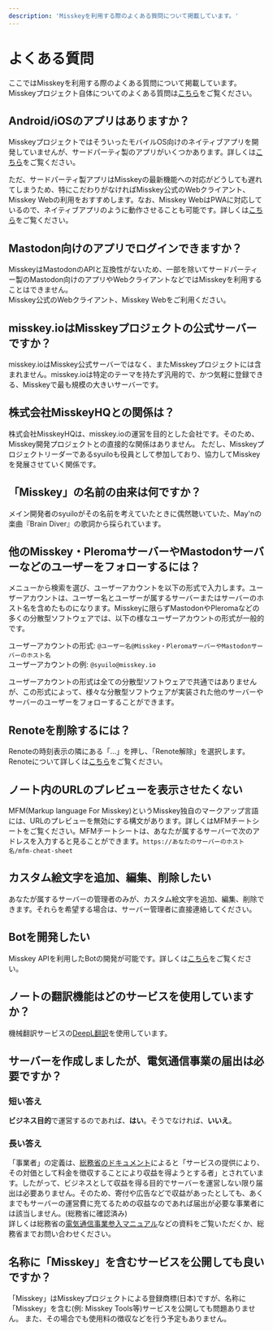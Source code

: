```yaml
---
description: 'Misskeyを利用する際のよくある質問について掲載しています。'
---
```


# よくある質問
ここではMisskeyを利用する際のよくある質問について掲載しています。<br>
Misskeyプロジェクト自体についてのよくある質問は[こちら](../misskey#%E3%82%88%E3%81%8F%E3%81%82%E3%82%8B%E8%B3%AA%E5%95%8F)をご覧ください。

## Android/iOSのアプリはありますか？
MisskeyプロジェクトではそういったモバイルOS向けのネイティブアプリを開発していませんが、サードパーティ製のアプリがいくつかあります。詳しくは[こちら](./apps)をご覧ください。<br>

ただ、サードパーティ製アプリはMisskeyの最新機能への対応がどうしても遅れてしまうため、特にこだわりがなければMisskey公式のWebクライアント、Misskey Webの利用をおすすめします。なお、Misskey WebはPWAに対応しているので、ネイティブアプリのように動作させることも可能です。詳しくは[こちら](todo)をご覧ください。

## Mastodon向けのアプリでログインできますか？
MisskeyはMastodonのAPIと互換性がないため、一部を除いてサードパーティー製のMastodon向けのアプリやWebクライアントなどではMisskeyを利用することはできません。<br>
Misskey公式のWebクライアント、Misskey Webをご利用ください。

## misskey.ioはMisskeyプロジェクトの公式サーバーですか？
misskey.ioはMisskey公式サーバーではなく、またMisskeyプロジェクトには含まれません。misskey.ioは特定のテーマを持たず汎用的で、かつ気軽に登録できる、Misskeyで最も規模の大きいサーバーです。

## 株式会社MisskeyHQとの関係は？
株式会社MisskeyHQは、misskey.ioの運営を目的とした会社です。そのため、Misskey開発プロジェクトとの直接的な関係はありません。
ただし、Misskeyプロジェクトリーダーであるsyuiloも役員として参加しており、協力してMisskeyを発展させていく関係です。

## 「Misskey」の名前の由来は何ですか？
メイン開発者のsyuiloがその名前を考えていたときに偶然聴いていた、May'nの楽曲『Brain Diver』の歌詞から採られています。

## 他のMisskey・PleromaサーバーやMastodonサーバーなどのユーザーをフォローするには？
メニューから検索を選び、ユーザーアカウントを以下の形式で入力します。ユーザーアカウントは、ユーザー名とユーザーが属するサーバーまたはサーバーのホスト名を含めたものになります。Misskeyに限らずMastodonやPleromaなどの多くの分散型ソフトウェアでは、以下の様なユーザーアカウントの形式が一般的です。<br>

ユーザーアカウントの形式: `@ユーザー名@Misskey・PleromaサーバーやMastodonサーバーのホスト名`<br>
ユーザーアカウントの例: `@syuilo@misskey.io`<br>

ユーザーアカウントの形式は全ての分散型ソフトウェアで共通ではありませんが、この形式によって、様々な分散型ソフトウェアが実装された他のサーバーやサーバーのユーザーをフォローすることができます。

## Renoteを削除するには？
Renoteの時刻表示の隣にある「...」を押し、「Renote解除」を選択します。<br>
Renoteについて詳しくは[こちら](../docs/features/note.html#renote)をご覧ください。

## ノート内のURLのプレビューを表示させたくない
MFM(Markup language For Misskey)というMisskey独自のマークアップ言語には、URLのプレビューを無効にする構文があります。詳しくはMFMチートシートをご覧ください。MFMチートシートは、あなたが属するサーバーで次のアドレスを入力すると見ることができます。`https://あなたのサーバーのホスト名/mfm-cheat-sheet`

## カスタム絵文字を追加、編集、削除したい
あなたが属するサーバーの管理者のみが、カスタム絵文字を追加、編集、削除できます。それらを希望する場合は、サーバー管理者に直接連絡してください。

## Botを開発したい
Misskey APIを利用したBotの開発が可能です。詳しくは[こちら](../docs/api)をご覧ください。

## ノートの翻訳機能はどのサービスを使用していますか？
機械翻訳サービスの[DeepL翻訳](https://www.deepl.com/)を使用しています。

## サーバーを作成しましたが、電気通信事業の届出は必要ですか？
### 短い答え
**ビジネス目的**で運営するのであれば、**はい**。そうでなければ、**いいえ**。

### 長い答え
「事業者」の定義は、[総務省のドキュメント](https://www.soumu.go.jp/main_content/000477428.pdf)によると「サービスの提供により、その対価として料⾦を徴収することにより収益を得ようとする者」とされています。したがって、ビジネスとして収益を得る目的でサーバーを運営しない限り届出は必要ありません。そのため、寄付や広告などで収益があったとしても、あくまでもサーバーの運営費に充てるための収益なのであれば届出が必要な事業者には該当しません。(総務省に確認済み)<br>
詳しくは総務省の[電気通信事業参入マニュアル](https://www.soumu.go.jp/main_content/000477428.pdf)などの資料をご覧いただくか、総務省までお問い合わせください。

## 名称に「Misskey」を含むサービスを公開しても良いですか？
「Misskey」はMisskeyプロジェクトによる登録商標(日本)ですが、名称に「Misskey」を含む(例: Misskey Tools等)サービスを公開しても問題ありません。
また、その場合でも使用料の徴収などを行う予定もありません。
